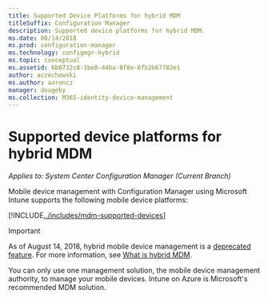 ```yaml
---
title: Supported Device Platforms for hybrid MDM
titleSuffix: Configuration Manager
description: Supported device platforms for hybrid MDM.
ms.date: 08/14/2018
ms.prod: configuration-manager
ms.technology: configmgr-hybrid
ms.topic: conceptual
ms.assetid: 6b0732c8-1be8-44ba-8f8e-6fb2b67782e1
author: aczechowski
ms.author: aaroncz
manager: dougeby
ms.collection: M365-identity-device-management
---
```


# Supported device platforms for hybrid MDM

*Applies to: System Center Configuration Manager (Current Branch)*

Mobile device management with Configuration Manager using Microsoft Intune supports the following mobile device platforms:

[!INCLUDE[../includes/mdm-supported-devices](../includes/mdm-supported-devices.md)]

> [!Important]  
> As of August 14, 2018, hybrid mobile device management is a [deprecated feature](/sccm/core/plan-design/changes/deprecated/removed-and-deprecated-cmfeatures). For more information, see [What is hybrid MDM](/sccm/mdm/understand/hybrid-mobile-device-management).<!--Intune feature 2683117-->  


You can only use one management solution, the mobile device management authority, to manage your mobile devices. Intune on Azure is Microsoft's recommended MDM solution. 

